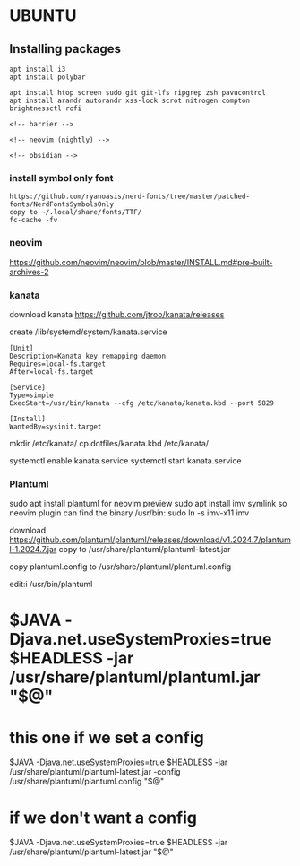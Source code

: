 # UBUNTU

## Installing packages

    apt install i3
    apt install polybar

    apt install htop screen sudo git git-lfs ripgrep zsh pavucontrol
    apt install arandr autorandr xss-lock scrot nitrogen compton brightnessctl rofi
    
    <!-- barrier -->
    
    <!-- neovim (nightly) -->
    
    <!-- obsidian -->

### install symbol only font
    https://github.com/ryanoasis/nerd-fonts/tree/master/patched-fonts/NerdFontsSymbolsOnly
    copy to ~/.local/share/fonts/TTF/
    fc-cache -fv

### neovim

https://github.com/neovim/neovim/blob/master/INSTALL.md#pre-built-archives-2

### kanata

download kanata
https://github.com/jtroo/kanata/releases

create /lib/systemd/system/kanata.service

```
[Unit]
Description=Kanata key remapping daemon
Requires=local-fs.target
After=local-fs.target

[Service]
Type=simple
ExecStart=/usr/bin/kanata --cfg /etc/kanata/kanata.kbd --port 5829

[Install]
WantedBy=sysinit.target
```

mkdir /etc/kanata/
cp dotfiles/kanata.kbd /etc/kanata/

systemctl enable kanata.service
systemctl start kanata.service




### Plantuml
sudo apt install plantuml
for neovim preview
sudo apt install imv
symlink so neovim plugin can find the binary
/usr/bin: sudo ln -s imv-x11 imv

download https://github.com/plantuml/plantuml/releases/download/v1.2024.7/plantuml-1.2024.7.jar
copy to /usr/share/plantuml/plantuml-latest.jar

copy plantuml.config to /usr/share/plantuml/plantuml.config


edit:i /usr/bin/plantuml
# $JAVA -Djava.net.useSystemProxies=true $HEADLESS -jar /usr/share/plantuml/plantuml.jar "$@"
# this one if we set a config
$JAVA -Djava.net.useSystemProxies=true $HEADLESS -jar /usr/share/plantuml/plantuml-latest.jar -config /usr/share/plantuml/plantuml.config "$@"
# if we don't want a config
$JAVA -Djava.net.useSystemProxies=true $HEADLESS -jar /usr/share/plantuml/plantuml-latest.jar "$@"



